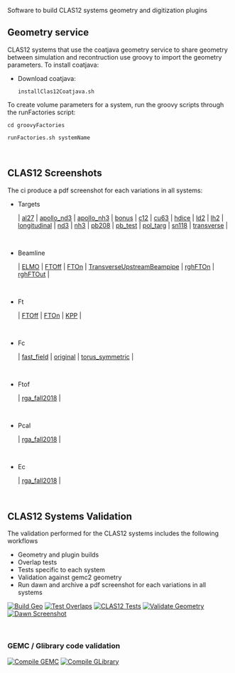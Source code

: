 Software to build CLAS12 systems geometry and digitization plugins

## Geometry service

CLAS12 systems that use the coatjava geometry service to share geometry between simulation and recontruction 
use groovy to import the geometry parameters. To install coatjava:

- Download coatjava:

  `installClas12Coatjava.sh`

To create volume parameters for a system, run the groovy scripts through the runFactories script:

  `cd groovyFactories` 
  
  `runFactories.sh systemName`

<br/> 


## CLAS12 Screenshots

The ci produce a pdf screenshot for each variations in all systems:

- Targets

  | [al27](screenshots/targets/al27.pdf) | [apollo_nd3](screenshots/targets/apollo_nd3.pdf) | [apollo_nh3](screenshots/targets/apollo_nh3.pdf) | [bonus](screenshots/targets/bonus.pdf) | [c12](screenshots/targets/c12.pdf) | [cu63](screenshots/targets/cu63.pdf) | [hdice](screenshots/targets/hdice.pdf) | [ld2](screenshots/targets/ld2.pdf) | [lh2](screenshots/targets/lh2.pdf) | [longitudinal](screenshots/targets/longitudinal.pdf) | [nd3](screenshots/targets/nd3.pdf) | [nh3](screenshots/targets/nh3.pdf) | [pb208](screenshots/targets/pb208.pdf) | [pb_test](screenshots/targets/pb_test.pdf) | [pol_targ](screenshots/targets/pol_targ.pdf) | [sn118](screenshots/targets/sn118.pdf) | [transverse](screenshots/targets/transverse.pdf) |

<br/>


- Beamline

  | [ELMO](screenshots/beamline/ELMO.pdf) | [FTOff](screenshots/beamline/FTOff.pdf) | [FTOn](screenshots/beamline/FTOn.pdf) | [TransverseUpstreamBeampipe](screenshots/beamline/TransverseUpstreamBeampipe.pdf) | [rghFTOn](screenshots/beamline/rghFTOn.pdf) | [rghFTOut](screenshots/beamline/rghFTOut.pdf) |

<br/>


- Ft

  | [FTOff](screenshots/ft/FTOff.pdf) | [FTOn](screenshots/ft/FTOn.pdf) | [KPP](screenshots/ft/KPP.pdf) |

<br/>


- Fc

  | [fast_field](screenshots/fc/fast_field.pdf) | [original](screenshots/fc/original.pdf) | [torus_symmetric](screenshots/fc/torus_symmetric.pdf) |

<br/>


- Ftof

  | [rga_fall2018](screenshots/ftof/rga_fall2018.pdf) |

<br/>


- Pcal

  | [rga_fall2018](screenshots/pcal/rga_fall2018.pdf) |

<br/>


- Ec

  | [rga_fall2018](screenshots/ec/rga_fall2018.pdf) |

<br/>

## CLAS12 Systems Validation

The validation performed for the CLAS12 systems includes the following workflows

- Geometry and plugin builds
- Overlap tests
- Tests specific to each system
- Validation against gemc2 geometry 
- Run dawn and archive a pdf screenshot for each variations in all systems


[![Build Geo](https://github.com/gemc/clas12-systems/actions/workflows/build.yml/badge.svg)](https://github.com/gemc/clas12-systems/actions/workflows/build.yml)
[![Test Overlaps](https://github.com/gemc/clas12-systems/actions/workflows/overlaps.yml/badge.svg)](https://github.com/gemc/clas12-systems/actions/workflows/overlaps.yml)
[![CLAS12 Tests](https://github.com/gemc/clas12-systems/actions/workflows/tests.yml/badge.svg)](https://github.com/gemc/clas12-systems/actions/workflows/tests.yml)
[![Validate Geometry](https://github.com/gemc/clas12-systems/actions/workflows/validate.yml/badge.svg)](https://github.com/gemc/clas12-systems/actions/workflows/validate.yml)
[![Dawn Screenshot](https://github.com/maureeungaro/clas12-systems/actions/workflows/dawn.yml/badge.svg)](https://github.com/maureeungaro/clas12-systems/actions/workflows/dawn.yml)


<br/> 

### GEMC / Glibrary code validation

[![Compile GEMC](https://github.com/gemc/src/actions/workflows/build.yml/badge.svg)](https://github.com/gemc/src/actions/workflows/build.yml)
[![Compile GLibrary](https://github.com/gemc/glibrary/actions/workflows/build.yml/badge.svg)](https://github.com/gemc/glibrary/actions/workflows/build.yml)

